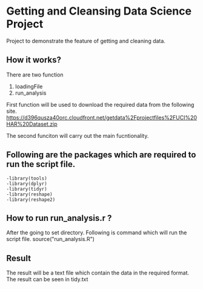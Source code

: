 # Getting and Cleansing Data Science Project

Project to demonstrate the feature of getting and cleaning data.

## How it works?

There are two function 
 1. loadingFile
 2. run_analysis

First function will be used to download the required data from the following site.
https://d396qusza40orc.cloudfront.net/getdata%2Fprojectfiles%2FUCI%20HAR%20Dataset.zip

The second funciton will carry out the main fucntionality.

## Following are the packages which are required to run the script file.

    -library(tools)
    -library(dplyr)
    -library(tidyr)
    -library(reshape)
    -library(reshape2)
    
## How to run run_analysis.r ?
  
  After the going to set directory. Following is command which will run the script file.
  source("run_analysis.R")
  
## Result 
  The result will be a text file which contain the data in the required format.
  The result can be seen in tidy.txt
    